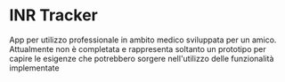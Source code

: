 # INR Tracker
App per utilizzo professionale in ambito medico sviluppata per un amico.
Attualmente non è completata e rappresenta soltanto un prototipo per capire le esigenze che potrebbero sorgere nell'utilizzo delle funzionalità implementate
